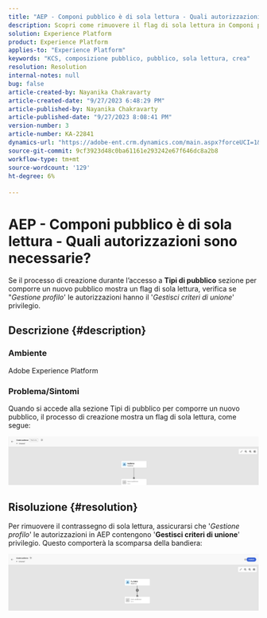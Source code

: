 ```yaml
---
title: "AEP - Componi pubblico è di sola lettura - Quali autorizzazioni sono necessarie?"
description: Scopri come rimuovere il flag di sola lettura in Componi pubblico in AEP. Le autorizzazioni devono includere il privilegio 'Gestisci criteri di unione'.
solution: Experience Platform
product: Experience Platform
applies-to: "Experience Platform"
keywords: "KCS, composizione pubblico, pubblico, sola lettura, crea"
resolution: Resolution
internal-notes: null
bug: false
article-created-by: Nayanika Chakravarty
article-created-date: "9/27/2023 6:48:29 PM"
article-published-by: Nayanika Chakravarty
article-published-date: "9/27/2023 8:08:41 PM"
version-number: 3
article-number: KA-22841
dynamics-url: "https://adobe-ent.crm.dynamics.com/main.aspx?forceUCI=1&pagetype=entityrecord&etn=knowledgearticle&id=c11bf86f-665d-ee11-be6f-6045bd006149"
source-git-commit: 9cf3923d48c0ba61161e293242e67f646dc8a2b8
workflow-type: tm+mt
source-wordcount: '129'
ht-degree: 6%

---
```


# AEP - Componi pubblico è di sola lettura - Quali autorizzazioni sono necessarie?


Se il processo di creazione durante l’accesso a <b>Tipi di pubblico</b> sezione per comporre un nuovo pubblico mostra un flag di sola lettura, verifica se &quot;*Gestione profilo*&#39; le autorizzazioni hanno il &#39;*Gestisci criteri di unione*&#39; privilegio.

## Descrizione {#description}


### Ambiente

Adobe Experience Platform

### Problema/Sintomi

Quando si accede alla sezione Tipi di pubblico per comporre un nuovo pubblico, il processo di creazione mostra un flag di sola lettura, come segue:

![](assets/___c21bf86f-665d-ee11-be6f-6045bd006149___.png)


## Risoluzione {#resolution}


Per rimuovere il contrassegno di sola lettura, assicurarsi che &#39;*Gestione profilo*&#39; le autorizzazioni in AEP contengono &#39;<b>Gestisci criteri di unione</b>&#39; privilegio. Questo comporterà la scomparsa della bandiera:

![](assets/833c8ec9-ec56-ee11-be6f-6045bd0065f9.png)
